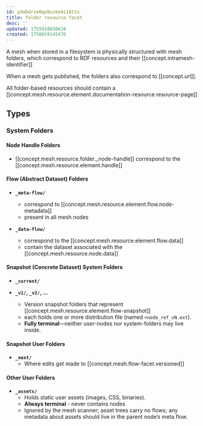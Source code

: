 ```yaml
---
id: p3mbdrze0qe8uvko4i16t1s
title: folder resource facet
desc: ''
updated: 1755918030620
created: 1750659145476
---
```


A mesh when stored in a filesystem is physically structured with mesh folders, which correspond to RDF resources and their [[concept.intramesh-identifier]]
  
When a mesh gets published, the folders also correspond to [[concept.url]]. 

All folder-based resources should contain a [[concept.mesh.resource.element.documentation-resource.resource-page]]


## Types

### System Folders

#### Node Handle Folders

- [[concept.mesh.resource.folder._node-handle]] correspond to the [[concept.mesh.resource.element.handle]]

#### Flow (Abstract Dataset) Folders

- **`_meta-flow/`**
  - correspond to [[concept.mesh.resource.element.flow.node-metadata]]
  - present in all mesh nodes
  
- **`_data-flow/`**

  - correspond to the [[concept.mesh.resource.element.flow.data]]
  - contain the dataset associated with the [[concept.mesh.resource.node.data]]

#### Snapshot (Concrete Dataset) System Folders

- **`_current/`**

- **`_v1/`, `_v2/`, …**

  - Version snapshot folders that represent [[concept.mesh.resource.element.flow-snapshot]]
  - each holds one or more distribution file (named `<node_ref_vN.ext`).
  - **Fully terminal**—neither user-nodes nor system-folders may live inside.

#### Snapshot User Folders

- **`_next/`**
  - Where edits get made to [[concept.mesh.flow-facet.versioned]]


#### Other User Folders

- **`_assets/`**
  - Holds static user assets (images, CSS, binaries).
  - **Always terminal** - never contains nodes
  - Ignored by the mesh scanner; asset trees carry no flows; any metadata about assets should live in the parent node’s meta flow.
